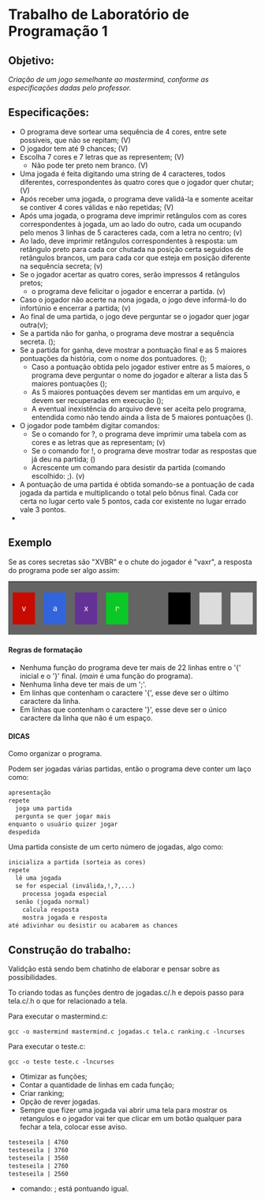 # Trabalho de Laboratório de Programação 1
## Objetivo:

_Criação de um jogo semelhante ao mastermind, conforme as especificações dadas pelo professor._

## Especificações:
 
* O programa deve sortear uma sequência de 4 cores, entre sete possíveis, que não se repitam; (V)
* O jogador tem até 9 chances; (V)
* Escolha 7 cores e 7 letras que as representem; (V)
    * Não pode ter preto nem branco. (V)
* Uma jogada é feita digitando uma string de 4 caracteres, todos diferentes, correspondentes às quatro cores que o jogador quer chutar; (V)
* Após receber uma jogada, o programa deve validá-la e somente aceitar se contiver 4 cores válidas e não repetidas; (V)
* Após uma jogada, o programa deve imprimir retângulos com as cores correspondentes à jogada, um ao lado do outro, cada um ocupando pelo menos 3 linhas de 5 caracteres cada, com a letra no centro; (v)
* Ao lado, deve imprimir retângulos correspondentes à resposta: um retângulo preto para cada cor chutada na posição certa seguidos de retângulos brancos, um para cada cor que esteja em posição diferente na sequência secreta; (v)
* Se o jogador acertar as quatro cores, serão impressos 4 retângulos pretos;
    * o programa deve felicitar o jogador e encerrar a partida. (v)
* Caso o jogador não acerte na nona jogada, o jogo deve informá-lo do infortúnio e encerrar a partida; (v)
* Ao final de uma partida, o jogo deve perguntar se o jogador quer jogar outra(v);
* Se a partida não for ganha, o programa deve mostrar a sequência secreta. ();
* Se a partida for ganha, deve mostrar a pontuação final e as 5 maiores pontuações da história, com o nome dos pontuadores. ();
  * Caso a pontuação obtida pelo jogador estiver entre as 5 maiores, o programa deve perguntar o nome do jogador e alterar a lista das 5 maiores pontuações ();
  * As 5 maiores pontuações devem ser mantidas em um arquivo, e devem ser recuperadas em execução ();
  * A eventual inexistência do arquivo deve ser aceita pelo programa, entendida como não tendo ainda a lista de 5 maiores pontuações ().
* O jogador pode também digitar comandos:
    * Se o comando for ?, o programa deve imprimir uma tabela com as cores e as letras que as representam; (v)
    * Se o comando for !, o programa deve mostrar todar as respostas que já deu na partida; ()
    * Acrescente um comando para desistir da partida (comando escolhido: ;). (v)
* A pontuação de uma partida é obtida somando-se a pontuação de cada jogada da partida e multiplicando o total pelo bônus final. Cada cor certa no lugar certo vale 5 pontos, cada cor existente no lugar errado vale 3 pontos.
* 

## Exemplo
Se as cores secretas são "XVBR" e o chute do jogador é "vaxr", a resposta do programa pode ser algo assim:

<div align="center">

![EXEMPLO CORES](cores.png)

</div>

#### Regras de formatação

- Nenhuma função do programa deve ter mais de 22 linhas entre o '{' inicial e o '}' final. (*main* é uma função do programa).
- Nenhuma linha deve ter mais de um ';'.
- Em linhas que contenham o caractere '{', esse deve ser o último caractere da linha.
- Em linhas que contenham o caractere '}', esse deve ser o único caractere da linha que não é um espaço.

#### **DICAS**

Como organizar o programa.

Podem ser jogadas várias partidas, então o programa deve conter um laço como:
```
apresentação
repete
  joga uma partida
  pergunta se quer jogar mais
enquanto o usuário quizer jogar
despedida
```

Uma partida consiste de um certo número de jogadas, algo como:
```
inicializa a partida (sorteia as cores)
repete
  lê uma jogada
  se for especial (inválida,!,?,...)
    processa jogada especial
  senão (jogada normal)
    calcula resposta
    mostra jogada e resposta
até adivinhar ou desistir ou acabarem as chances
```

## Construção do trabalho:
Validção está sendo bem chatinho de elaborar e pensar sobre as possibilidades.

To criando todas as funções dentro de jogadas.c/.h e depois passo para tela.c/.h o que for relacionado a tela.

Para executar o mastermind.c:
```
gcc -o mastermind mastermind.c jogadas.c tela.c ranking.c -lncurses
```

Para executar o teste.c:
```
gcc -o teste teste.c -lncurses
```

* Otimizar as funções;
* Contar a quantidade de linhas em cada função;
* Criar ranking;
* Opção de rever jogadas.
* Sempre que fizer uma jogada vai abrir uma tela para mostrar os retangulos e o jogador vai ter que  clicar em um botão qualquer para fechar a tela, colocar esse aviso.

```
testeseila | 4760
testeseila | 3760
testeseila | 3560
testeseila | 2760
testeseila | 2560
```

* comando: ; está pontuando igual.